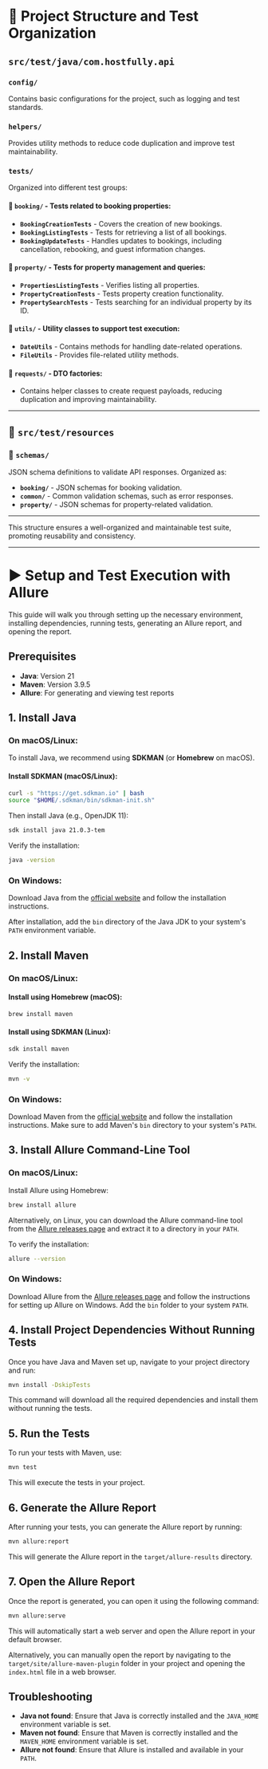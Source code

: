 
# 📌 Project Structure and Test Organization

## `src/test/java/com.hostfully.api`

### `config/`
Contains basic configurations for the project, such as logging and test standards.

### `helpers/`
Provides utility methods to reduce code duplication and improve test maintainability.

### `tests/`
Organized into different test groups:

#### 📂 `booking/` - Tests related to booking properties:
- **`BookingCreationTests`** - Covers the creation of new bookings.
- **`BookingListingTests`** - Tests for retrieving a list of all bookings.
- **`BookingUpdateTests`** - Handles updates to bookings, including cancellation, rebooking, and guest information changes.

#### 📂 `property/` - Tests for property management and queries:
- **`PropertiesListingTests`** - Verifies listing all properties.
- **`PropertyCreationTests`** - Tests property creation functionality.
- **`PropertySearchTests`** - Tests searching for an individual property by its ID.

#### 📂 `utils/` - Utility classes to support test execution:
- **`DateUtils`** - Contains methods for handling date-related operations.
- **`FileUtils`** - Provides file-related utility methods.

#### 📂 `requests/` - DTO factories:
- Contains helper classes to create request payloads, reducing duplication and improving maintainability.

---

## 📂 `src/test/resources`

### 📂 `schemas/`
JSON schema definitions to validate API responses. Organized as:
- **`booking/`** - JSON schemas for booking validation.
- **`common/`** - Common validation schemas, such as error responses.
- **`property/`** - JSON schemas for property-related validation.

---

This structure ensures a well-organized and maintainable test suite, promoting reusability and consistency.

---

# ▶️ Setup and Test Execution with Allure

This guide will walk you through setting up the necessary environment, installing dependencies, running tests, generating an Allure report, and opening the report.

## Prerequisites

- **Java**: Version 21
- **Maven**: Version 3.9.5
- **Allure**: For generating and viewing test reports

## 1. Install Java

### On macOS/Linux:
To install Java, we recommend using **SDKMAN** (or **Homebrew** on macOS). 

#### Install SDKMAN (macOS/Linux):

```sh
curl -s "https://get.sdkman.io" | bash
source "$HOME/.sdkman/bin/sdkman-init.sh"
```

Then install Java (e.g., OpenJDK 11):

```sh
sdk install java 21.0.3-tem
```

Verify the installation:

```sh
java -version
```

### On Windows:
Download Java from the [official website](https://adoptopenjdk.net/) and follow the installation instructions.

After installation, add the `bin` directory of the Java JDK to your system's `PATH` environment variable.

## 2. Install Maven

### On macOS/Linux:

#### Install using Homebrew (macOS):

```sh
brew install maven
```

#### Install using SDKMAN (Linux):

```sh
sdk install maven
```

Verify the installation:

```sh
mvn -v
```

### On Windows:
Download Maven from the [official website](https://maven.apache.org/download.cgi) and follow the installation instructions. Make sure to add Maven's `bin` directory to your system's `PATH`.

## 3. Install Allure Command-Line Tool

### On macOS/Linux:
Install Allure using Homebrew:

```sh
brew install allure
```

Alternatively, on Linux, you can download the Allure command-line tool from the [Allure releases page](https://github.com/allure-framework/allure2/releases) and extract it to a directory in your `PATH`.

To verify the installation:

```sh
allure --version
```

### On Windows:
Download Allure from the [Allure releases page](https://github.com/allure-framework/allure2/releases) and follow the instructions for setting up Allure on Windows. Add the `bin` folder to your system `PATH`.

## 4. Install Project Dependencies Without Running Tests

Once you have Java and Maven set up, navigate to your project directory and run:

```sh
mvn install -DskipTests
```

This command will download all the required dependencies and install them without running the tests.

## 5. Run the Tests

To run your tests with Maven, use:

```sh
mvn test
```

This will execute the tests in your project.

## 6. Generate the Allure Report

After running your tests, you can generate the Allure report by running:

```sh
mvn allure:report
```

This will generate the Allure report in the `target/allure-results` directory.

## 7. Open the Allure Report

Once the report is generated, you can open it using the following command:

```sh
mvn allure:serve
```

This will automatically start a web server and open the Allure report in your default browser.

Alternatively, you can manually open the report by navigating to the `target/site/allure-maven-plugin` folder in your project and opening the `index.html` file in a web browser.

## Troubleshooting

- **Java not found**: Ensure that Java is correctly installed and the `JAVA_HOME` environment variable is set.
- **Maven not found**: Ensure that Maven is correctly installed and the `MAVEN_HOME` environment variable is set.
- **Allure not found**: Ensure that Allure is installed and available in your `PATH`.
